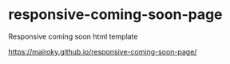 # responsive-coming-soon-page
Responsive coming soon html template

https://mairoky.github.io/responsive-coming-soon-page/

